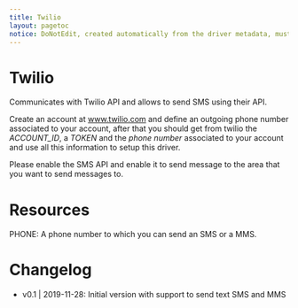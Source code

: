 ```yaml
---
title: Twilio
layout: pagetoc
notice: DoNotEdit, created automatically from the driver metadata, must be updated on the driver itself
---
```


# Twilio

Communicates with Twilio API and allows to send SMS using their API.

Create an account at www.twilio.com and define an outgoing phone number associated to your account, after that you should get from twilio the *ACCOUNT_ID*, a *TOKEN* and the *phone number* associated to your account and use all this information to setup this driver.

Please enable the SMS API and enable it to send message to the area that you want to send messages to.


# Resources

PHONE: A phone number to which you can send an SMS or a MMS.

# Changelog
- v0.1 | 2019-11-28: Initial version with support to send text SMS and MMS


